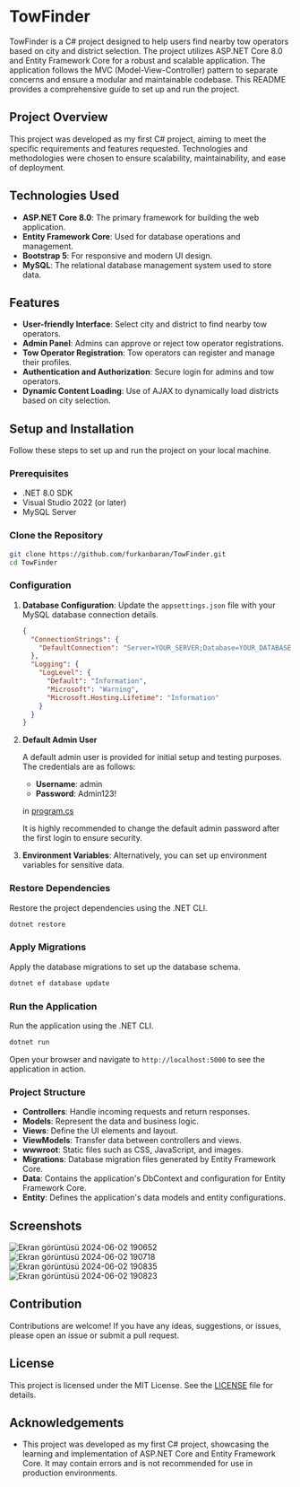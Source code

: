 
# TowFinder

TowFinder is a C# project designed to help users find nearby tow operators based on city and district selection. The project utilizes ASP.NET Core 8.0 and Entity Framework Core for a robust and scalable application. The application follows the MVC (Model-View-Controller) pattern to separate concerns and ensure a modular and maintainable codebase. This README provides a comprehensive guide to set up and run the project.

## Project Overview

This project was developed as my first C# project, aiming to meet the specific requirements and features requested. Technologies and methodologies were chosen to ensure scalability, maintainability, and ease of deployment.

## Technologies Used

- **ASP.NET Core 8.0**: The primary framework for building the web application.
- **Entity Framework Core**: Used for database operations and management.
- **Bootstrap 5**: For responsive and modern UI design.
- **MySQL**: The relational database management system used to store data.

## Features

- **User-friendly Interface**: Select city and district to find nearby tow operators.
- **Admin Panel**: Admins can approve or reject tow operator registrations.
- **Tow Operator Registration**: Tow operators can register and manage their profiles.
- **Authentication and Authorization**: Secure login for admins and tow operators.
- **Dynamic Content Loading**: Use of AJAX to dynamically load districts based on city selection.

## Setup and Installation

Follow these steps to set up and run the project on your local machine.

### Prerequisites

- .NET 8.0 SDK
- Visual Studio 2022 (or later)
- MySQL Server

### Clone the Repository

```bash
git clone https://github.com/furkanbaran/TowFinder.git
cd TowFinder
```

### Configuration

1. **Database Configuration**: Update the `appsettings.json` file with your MySQL database connection details.

   ```json
   {
     "ConnectionStrings": {
       "DefaultConnection": "Server=YOUR_SERVER;Database=YOUR_DATABASE;User=YOUR_USERNAME;Password=YOUR_PASSWORD;"
     },
     "Logging": {
       "LogLevel": {
         "Default": "Information",
         "Microsoft": "Warning",
         "Microsoft.Hosting.Lifetime": "Information"
       }
     }
   }
   ```
2. **Default Admin User**

      A default admin user is provided for initial setup and testing purposes. The credentials are as follows:

      - **Username**: admin
      - **Password**: Admin123!

      in [program.cs](program.cs)
      
      It is highly recommended to change the default admin password after the first login to ensure security.

3. **Environment Variables**: Alternatively, you can set up environment variables for sensitive data.

### Restore Dependencies

Restore the project dependencies using the .NET CLI.

```bash
dotnet restore
```

### Apply Migrations

Apply the database migrations to set up the database schema.

```bash
dotnet ef database update
```

### Run the Application

Run the application using the .NET CLI.

```bash
dotnet run
```

Open your browser and navigate to `http://localhost:5000` to see the application in action.

### Project Structure

- **Controllers**: Handle incoming requests and return responses.
- **Models**: Represent the data and business logic.
- **Views**: Define the UI elements and layout.
- **ViewModels**: Transfer data between controllers and views.
- **wwwroot**: Static files such as CSS, JavaScript, and images.
- **Migrations**: Database migration files generated by Entity Framework Core.
- **Data**: Contains the application's DbContext and configuration for Entity Framework Core.
- **Entity**: Defines the application's data models and entity configurations.

## Screenshots

![Ekran görüntüsü 2024-06-02 190652](https://github.com/FurkanBaran/TowFinder/assets/21145014/57d12f29-b3ba-4779-bb60-bd49a69a3708)
![Ekran görüntüsü 2024-06-02 190718](https://github.com/FurkanBaran/TowFinder/assets/21145014/b002b03b-f9ee-4ede-a2e7-8c2c5c20e802)
![Ekran görüntüsü 2024-06-02 190835](https://github.com/FurkanBaran/TowFinder/assets/21145014/3076dc65-0bc8-4d72-9b51-9a4b0d0a8b4d)
![Ekran görüntüsü 2024-06-02 190823](https://github.com/FurkanBaran/TowFinder/assets/21145014/07c5e360-650c-4ca9-8ebc-41acf46fe116)

## Contribution

Contributions are welcome! If you have any ideas, suggestions, or issues, please open an issue or submit a pull request.

## License

This project is licensed under the MIT License. See the [LICENSE](LICENSE) file for details.

## Acknowledgements

- This project was developed as my first C# project, showcasing the learning and implementation of ASP.NET Core and Entity Framework Core. It may contain errors and is not recommended for use in production environments.
